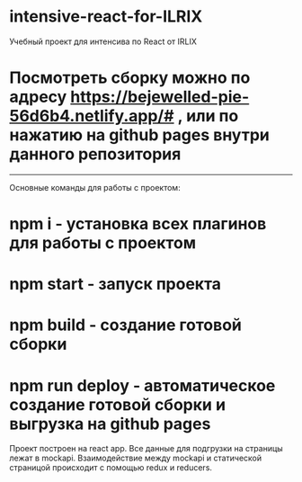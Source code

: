 # intensive-react-for-ILRIX
Учебный проект для интенсива по React от IRLIX

# Посмотреть сборку можно по адресу https://bejewelled-pie-56d6b4.netlify.app/# , или по нажатию на github pages внутри данного репозитория

-------------------------------------------------------------------------------------------------------------------------------------------------------------------------
Основные команды для работы с проектом:

# npm i - установка всех плагинов для работы с проектом 

# npm start - запуск проекта

# npm build - создание готовой сборки

# npm run deploy - автоматическое создание готовой сборки и выгрузка на github pages

Проект построен на react app. Все данные для подгрузки на страницы лежат в mockapi. Взаимодействие между mockapi и статической страницой происходит с помощью redux и reducers. 

